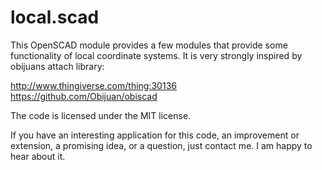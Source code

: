 local.scad
==========

This OpenSCAD module provides a few modules that provide some functionality of
local coordinate systems. It is very strongly inspired by obijuans attach
library:

http://www.thingiverse.com/thing:30136
https://github.com/Obijuan/obiscad

The code is licensed under the MIT license.

If you have an interesting application for this code, an improvement or
extension, a promising idea, or a question, just contact me. I am happy to hear
about it.
